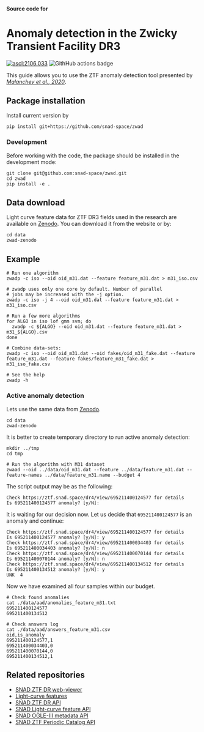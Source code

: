 #### Source code for
# Anomaly detection in the Zwicky Transient Facility DR3

<a href="https://ascl.net/2106.033"><img src="https://img.shields.io/badge/ascl-2106.033-blue.svg?colorB=262255" alt="ascl:2106.033" /></a> ![GithHub actions badge](https://github.com/snad-space/zwad/actions/workflows/python.yml/badge.svg)

This guide allows you to use the ZTF anomaly detection tool presented by [*Malanchev et al., 2020*](https://arxiv.org/abs/2012.01419).

## Package installation

Install current version by
```shell
pip install git+https://github.com/snad-space/zwad
```

### Development
Before working with the code, the package should be installed in the development
mode:
```shell
git clone git@github.com:snad-space/zwad.git
cd zwad
pip install -e .
```

## Data download
Light curve feature data for ZTF DR3 fields used in the research are available on [Zenodo](https://zenodo.org/record/4318700).
You can download it from the website or by:
```shell
cd data
zwad-zenodo
```

## Example

```shell
# Run one algorithm
zwadp -c iso --oid oid_m31.dat --feature feature_m31.dat > m31_iso.csv

# zwadp uses only one core by default. Number of parallel
# jobs may be increased with the -j option.
zwadp -c iso -j 4 --oid oid_m31.dat --feature feature_m31.dat > m31_iso.csv

# Run a few more algorithms
for ALGO in iso lof gmm svm; do
  zwadp -c ${ALGO} --oid oid_m31.dat --feature feature_m31.dat > m31_${ALGO}.csv
done

# Combine data-sets:
zwadp -c iso --oid oid_m31.dat --oid fakes/oid_m31_fake.dat --feature feature_m31.dat --feature fakes/feature_m31_fake.dat > m31_iso_fake.csv

# See the help
zwadp -h
```

### Active anomaly detection

Lets use the same data from [Zenodo](https://zenodo.org/record/4318700).
```shell
cd data
zwad-zenodo
```

It is better to create temporary directory to run active anomaly detection:
```shell
mkdir ../tmp
cd tmp
```

```shell
# Run the algorithm with M31 dataset
zwaad --oid ../data/oid_m31.dat --feature ../data/feature_m31.dat --feature-names ../data/feature_m31.name --budget 4
```

The script output may be as the following:
```
Check https://ztf.snad.space/dr4/view/695211400124577 for details
Is 695211400124577 anomaly? [y/N]:
```
It is waiting for our decision now. Let us decide that `695211400124577` is an anomaly and continue:
```
Check https://ztf.snad.space/dr4/view/695211400124577 for details
Is 695211400124577 anomaly? [y/N]: y
Check https://ztf.snad.space/dr4/view/695211400034403 for details
Is 695211400034403 anomaly? [y/N]: n
Check https://ztf.snad.space/dr4/view/695211400070144 for details
Is 695211400070144 anomaly? [y/N]: n
Check https://ztf.snad.space/dr4/view/695211400134512 for details
Is 695211400134512 anomaly? [y/N]: y
UNK  4
```

Now we have examined all four samples within our budget.
```shell
# Check found anomalies
cat ./data/aad/anomalies_feature_m31.txt
695211400124577
695211400134512

# Check answers log
cat ./data/aad/answers_feature_m31.csv
oid,is_anomaly
695211400124577,1
695211400034403,0
695211400070144,0
695211400134512,1
```

## Related repositories
- [SNAD ZTF DR web-viewer](https://github.com/snad-space/ztf-viewer)
- [Light-curve features](https://github.com/hombit/light-curve)
- [SNAD ZTF DR API](https://github.com/snad-space/snad-ztf-db)
- [SNAD Light-curve feature API](https://github.com/snad-space/web-light-curve-features)
- [SNAD OGLE-III metadata API](https://github.com/snad-space/snad-ogle3)
- [SNAD ZTF Periodic Catalog API](https://github.com/snad-space/ztf-periodic-catalog-db)
